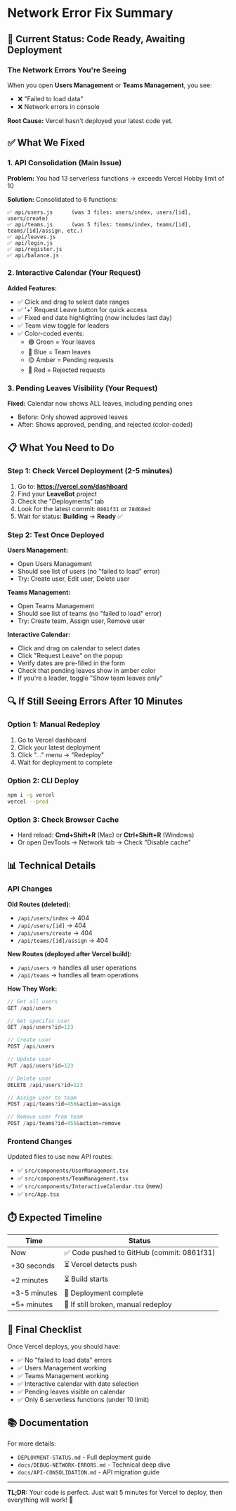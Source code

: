 # Network Error Fix Summary

## 🎯 Current Status: **Code Ready, Awaiting Deployment**

### The Network Errors You're Seeing

When you open **Users Management** or **Teams Management**, you see:
- ❌ "Failed to load data"
- ❌ Network errors in console

**Root Cause:** Vercel hasn't deployed your latest code yet.

## ✅ What We Fixed

### 1. API Consolidation (Main Issue)
**Problem:** You had 13 serverless functions → exceeds Vercel Hobby limit of 10

**Solution:** Consolidated to 6 functions:
```
✅ api/users.js      (was 3 files: users/index, users/[id], users/create)
✅ api/teams.js      (was 5 files: teams/index, teams/[id], teams/[id]/assign, etc.)
✅ api/leaves.js
✅ api/login.js
✅ api/register.js
✅ api/balance.js
```

### 2. Interactive Calendar (Your Request)
**Added Features:**
- ✅ Click and drag to select date ranges
- ✅ '+' Request Leave button for quick access
- ✅ Fixed end date highlighting (now includes last day)
- ✅ Team view toggle for leaders
- ✅ Color-coded events:
  - 🟢 Green = Your leaves
  - 🔵 Blue = Team leaves
  - 🟡 Amber = Pending requests
  - 🔴 Red = Rejected requests

### 3. Pending Leaves Visibility (Your Request)
**Fixed:** Calendar now shows ALL leaves, including pending ones
- Before: Only showed approved leaves
- After: Shows approved, pending, and rejected (color-coded)

## 📋 What You Need to Do

### Step 1: Check Vercel Deployment (2-5 minutes)

1. Go to: **https://vercel.com/dashboard**
2. Find your **LeaveBot** project
3. Check the "Deployments" tab
4. Look for the latest commit: `0861f31` or `78d68ed`
5. Wait for status: **Building** → **Ready** ✅

### Step 2: Test Once Deployed

**Users Management:**
- Open Users Management
- Should see list of users (no "failed to load" error)
- Try: Create user, Edit user, Delete user

**Teams Management:**
- Open Teams Management  
- Should see list of teams (no "failed to load" error)
- Try: Create team, Assign user, Remove user

**Interactive Calendar:**
- Click and drag on calendar to select dates
- Click "Request Leave" on the popup
- Verify dates are pre-filled in the form
- Check that pending leaves show in amber color
- If you're a leader, toggle "Show team leaves only"

## 🔍 If Still Seeing Errors After 10 Minutes

### Option 1: Manual Redeploy
1. Go to Vercel dashboard
2. Click your latest deployment
3. Click "..." menu → "Redeploy"
4. Wait for deployment to complete

### Option 2: CLI Deploy
```bash
npm i -g vercel
vercel --prod
```

### Option 3: Check Browser Cache
- Hard reload: **Cmd+Shift+R** (Mac) or **Ctrl+Shift+R** (Windows)
- Or open DevTools → Network tab → Check "Disable cache"

## 📊 Technical Details

### API Changes
**Old Routes (deleted):**
- `/api/users/index` → 404
- `/api/users/[id]` → 404
- `/api/users/create` → 404
- `/api/teams/[id]/assign` → 404

**New Routes (deployed after Vercel build):**
- `/api/users` → handles all user operations
- `/api/teams` → handles all team operations

**How They Work:**
```javascript
// Get all users
GET /api/users

// Get specific user
GET /api/users?id=123

// Create user
POST /api/users

// Update user
PUT /api/users?id=123

// Delete user
DELETE /api/users?id=123

// Assign user to team
POST /api/teams?id=456&action=assign

// Remove user from team
POST /api/teams?id=456&action=remove
```

### Frontend Changes
Updated files to use new API routes:
- ✅ `src/components/UserManagement.tsx`
- ✅ `src/components/TeamManagement.tsx`
- ✅ `src/components/InteractiveCalendar.tsx` (new)
- ✅ `src/App.tsx`

## ⏱️ Expected Timeline

| Time | Status |
|------|--------|
| Now | ✅ Code pushed to GitHub (commit: 0861f31) |
| +30 seconds | ⏳ Vercel detects push |
| +2 minutes | ⏳ Build starts |
| +3-5 minutes | 🎯 Deployment complete |
| +5+ minutes | 🔧 If still broken, manual redeploy |

## 🎉 Final Checklist

Once Vercel deploys, you should have:
- ✅ No "failed to load data" errors
- ✅ Users Management working
- ✅ Teams Management working
- ✅ Interactive calendar with date selection
- ✅ Pending leaves visible on calendar
- ✅ Only 6 serverless functions (under 10 limit)

## 📚 Documentation

For more details:
- `DEPLOYMENT-STATUS.md` - Full deployment guide
- `docs/DEBUG-NETWORK-ERRORS.md` - Technical deep dive
- `docs/API-CONSOLIDATION.md` - API migration guide

---

**TL;DR:** Your code is perfect. Just wait 5 minutes for Vercel to deploy, then everything will work! 🚀
